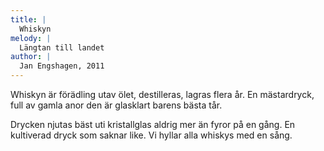 ```yaml
---
title: |
  Whiskyn
melody: |
  Längtan till landet
author: |
  Jan Engshagen, 2011
---
```

Whiskyn är förädling utav ölet,
destilleras, lagras flera år.
En mästardryck, full av gamla anor
den är glasklart barens bästa tår.

Drycken njutas bäst uti kristallglas
aldrig mer än fyror på en gång.
En kultiverad dryck som saknar like.
Vi hyllar alla whiskys med en sång.